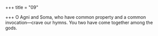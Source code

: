 +++
title = "09"

+++
O Agni and Soma, who have common property and a common  invocation—crave our hymns.
You two have come together among the gods.
